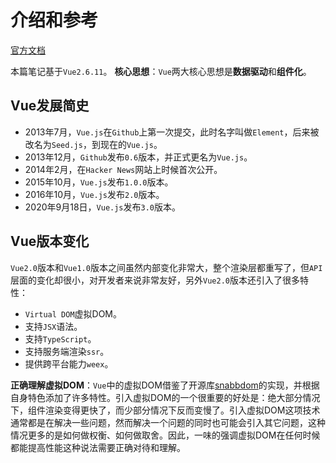 # 介绍和参考

[官方文档](https://v2.cn.vuejs.org/v2/guide/index.html)

本篇笔记基于`Vue2.6.11`。
**核心思想**：`Vue`两大核心思想是**数据驱动**和**组件化**。

## Vue发展简史

* 2013年7月，`Vue.js`在`Github`上第一次提交，此时名字叫做`Element`，后来被改名为`Seed.js`，到现在的`Vue.js`。
* 2013年12月，`Github`发布`0.6`版本，并正式更名为`Vue.js`。
* 2014年2月，在`Hacker News`网站上时候首次公开。
* 2015年10月，`Vue.js`发布`1.0.0`版本。
* 2016年10月，`Vue.js`发布`2.0`版本。
* 2020年9月18日，`Vue.js`发布`3.0`版本。

## Vue版本变化

`Vue2.0`版本和`Vue1.0`版本之间虽然内部变化非常大，整个渲染层都重写了，但`API`层面的变化却很小，对开发者来说非常友好，另外`Vue2.0`版本还引入了很多特性：

* `Virtual DOM`虚拟DOM。
* 支持`JSX`语法。
* 支持`TypeScript`。
* 支持服务端渲染`ssr`。
* 提供跨平台能力`weex`。

**正确理解虚拟DOM**：`Vue`中的虚拟DOM借鉴了开源库[snabbdom](https://github.com/snabbdom/snabbdom)的实现，并根据自身特色添加了许多特性。引入虚拟DOM的一个很重要的好处是：绝大部分情况下，组件渲染变得更快了，而少部分情况下反而变慢了。引入虚拟DOM这项技术通常都是在解决一些问题，然而解决一个问题的同时也可能会引入其它问题，这种情况更多的是如何做权衡、如何做取舍。因此，一味的强调虚拟DOM在任何时候都能提高性能这种说法需要正确对待和理解。
